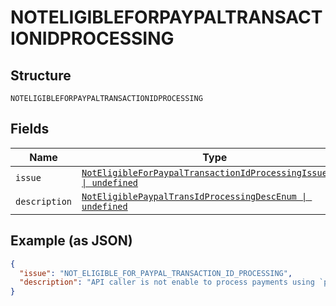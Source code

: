 
# NOTELIGIBLEFORPAYPALTRANSACTIONIDPROCESSING

## Structure

`NOTELIGIBLEFORPAYPALTRANSACTIONIDPROCESSING`

## Fields

| Name | Type | Tags | Description |
|  --- | --- | --- | --- |
| `issue` | [`NotEligibleForPaypalTransactionIdProcessingIssueEnum \| undefined`](../../doc/models/not-eligible-for-paypal-transaction-id-processing-issue-enum.md) | Optional | - |
| `description` | [`NotEligiblePaypalTransIdProcessingDescEnum \| undefined`](../../doc/models/not-eligible-paypal-trans-id-processing-desc-enum.md) | Optional | - |

## Example (as JSON)

```json
{
  "issue": "NOT_ELIGIBLE_FOR_PAYPAL_TRANSACTION_ID_PROCESSING",
  "description": "API caller is not enable to process payments using `paypal_transaction_id`. Please contact customer support to request permissions to process transactions with PayPal transaction ID."
}
```


